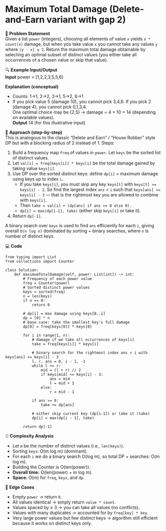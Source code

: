 # Maximum Total Damage (Delete-and-Earn variant with gap 2)

📜 **Problem Statement**  
Given a list `power` (integers), choosing all elements of value `x` yields `x * count(x)` damage, but when you take value `x` you cannot take any values `y` where `|y - x| ≤ 2`. Return the maximum total damage obtainable by selecting an optimal subset of distinct values (you either take all occurrences of a chosen value or skip that value).

🔍 **Example Input/Output**  
**Input**
    power = [1,2,2,3,5,5,6]

**Explanation (conceptual)**  
- Counts: 1→1, 2→2, 3→1, 5→2, 6→1  
- If you pick value 5 (damage 10), you cannot pick 3,4,6. If you pick 2 (damage 4), you cannot pick 0,1,3,4.  
One optimal choice may be {2,5} -> damage = 4 + 10 = 14 (depending on available values).  
**Output**
    14  (for this illustrative input)

🧠 **Approach (step-by-step)**  
This is analogous to the classic “Delete and Earn” / “House Robber” style DP but with a blocking radius of 2 instead of 1. Steps:

1. Build a frequency map `freq` of values in `power`. Let `keys` be the sorted list of distinct values.  
2. Let `val[i] = freq[keys[i]] * keys[i]` be the total damage gained by taking value `keys[i]`.  
3. Use DP over the sorted distinct keys: define `dp[i]` = maximum damage using keys up to index `i`.  
   - If you take `keys[i]`, you must skip any key `keys[t]` with `keys[t] >= keys[i] - 2`. So find the largest index `ans` < `i` such that `keys[ans] <= keys[i] - 3` — that is the rightmost key you are allowed to combine with `keys[i]`.  
   - Then `take = val[i] + (dp[ans] if ans >= 0 else 0)`.  
   - `dp[i] = max(dp[i-1], take)` (either skip `keys[i]` or take it).  
4. Return `dp[-1]`.

A binary search over `keys` is used to find `ans` efficiently for each `i`, giving overall `O(n log n)` dominated by sorting + binary searches, where `n` is number of distinct keys.

💻 **Code**  

    from typing import List
    from collections import Counter

    class Solution:
        def maximumTotalDamage(self, power: List[int]) -> int:
            # Frequency of each power value
            freq = Counter(power)
            # Sorted distinct power values
            keys = sorted(freq)
            n = len(keys)
            if n == 0:
                return 0

            # dp[i] = max damage using keys[0..i]
            dp = [0] * n
            # base case: take the smallest key's full damage
            dp[0] = freq[keys[0]] * keys[0]

            for i in range(1, n):
                # damage if we take all occurrences of keys[i]
                take = freq[keys[i]] * keys[i]

                # binary search for the rightmost index ans < i with keys[ans] <= keys[i] - 3
                l, r, ans = 0, i - 1, -1
                while l <= r:
                    mid = (l + r) // 2
                    if keys[mid] <= keys[i] - 3:
                        ans = mid
                        l = mid + 1
                    else:
                        r = mid - 1

                if ans >= 0:
                    take += dp[ans]

                # either skip current key (dp[i-1]) or take it (take)
                dp[i] = max(dp[i - 1], take)

            return dp[-1]

⏱ **Complexity Analysis**  
- Let `m` be the number of distinct values (i.e., `len(keys)`).  
- Sorting `keys`: O(m log m) (dominant).  
- For each `i` we do a binary search O(log m), so total DP + searches: O(m log m).  
- Building the Counter is O(len(power)).  
- **Overall time:** O(len(power) + m log m).  
- **Space:** O(m) for `freq`, `keys`, and `dp`.

🧪 **Edge Cases**  
- Empty `power` → return `0`.  
- All values identical → simply return `value * count`.  
- Values spaced by ≥ 3 → you can take all values (no conflicts).  
- Values with many duplicates → accounted for by `freq[key] * key`.  
- Very large power values but few distinct keys → algorithm still efficient because it works on distinct keys only.  

